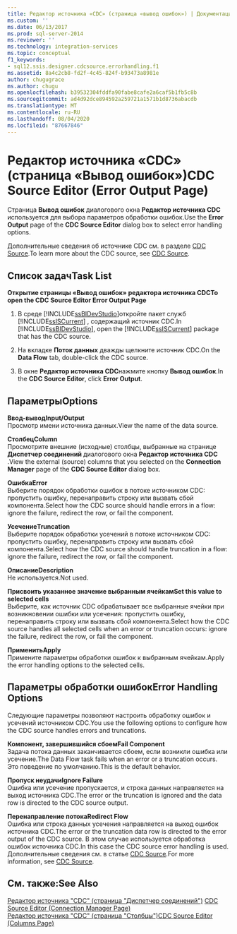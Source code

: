 ```yaml
---
title: Редактор источника «CDC» (страница «вывод ошибок») | Документация Майкрософт
ms.custom: ''
ms.date: 06/13/2017
ms.prod: sql-server-2014
ms.reviewer: ''
ms.technology: integration-services
ms.topic: conceptual
f1_keywords:
- sql12.ssis.designer.cdcsource.errorhandling.f1
ms.assetid: 8a4c2cb8-fd2f-4c45-824f-b93473a8981e
author: chugugrace
ms.author: chugu
ms.openlocfilehash: b39532304fddfa90fabe8cafe2a6caf5b1fb5c8b
ms.sourcegitcommit: ad4d92dce894592a259721a1571b1d8736abacdb
ms.translationtype: MT
ms.contentlocale: ru-RU
ms.lasthandoff: 08/04/2020
ms.locfileid: "87667846"
---
```

# <a name="cdc-source-editor-error-output-page"></a><span data-ttu-id="863aa-102">Редактор источника «CDC» (страница «Вывод ошибок»)</span><span class="sxs-lookup"><span data-stu-id="863aa-102">CDC Source Editor (Error Output Page)</span></span>
  <span data-ttu-id="863aa-103">Страница **Вывод ошибок** диалогового окна **Редактор источника CDC** используется для выбора параметров обработки ошибок.</span><span class="sxs-lookup"><span data-stu-id="863aa-103">Use the **Error Output** page of the **CDC Source Editor** dialog box to select error handling options.</span></span>  
  
 <span data-ttu-id="863aa-104">Дополнительные сведения об источнике CDC см. в разделе [CDC Source](data-flow/cdc-source.md).</span><span class="sxs-lookup"><span data-stu-id="863aa-104">To learn more about the CDC source, see [CDC Source](data-flow/cdc-source.md).</span></span>  
  
## <a name="task-list"></a><span data-ttu-id="863aa-105">Список задач</span><span class="sxs-lookup"><span data-stu-id="863aa-105">Task List</span></span>  
 <span data-ttu-id="863aa-106">**Открытие страницы «Вывод ошибок» редактора источника CDC**</span><span class="sxs-lookup"><span data-stu-id="863aa-106">**To open the CDC Source Editor Error Output Page**</span></span>  
  
1.  <span data-ttu-id="863aa-107">В среде [!INCLUDE[ssBIDevStudio](../includes/ssbidevstudio-md.md)]откройте пакет служб [!INCLUDE[ssISCurrent](../includes/ssiscurrent-md.md)] , содержащий источник CDC.</span><span class="sxs-lookup"><span data-stu-id="863aa-107">In [!INCLUDE[ssBIDevStudio](../includes/ssbidevstudio-md.md)], open the [!INCLUDE[ssISCurrent](../includes/ssiscurrent-md.md)] package that has the CDC source.</span></span>  
  
2.  <span data-ttu-id="863aa-108">На вкладке **Поток данных** дважды щелкните источник CDC.</span><span class="sxs-lookup"><span data-stu-id="863aa-108">On the **Data Flow** tab, double-click the CDC source.</span></span>  
  
3.  <span data-ttu-id="863aa-109">В окне **Редактор источника CDC**нажмите кнопку **Вывод ошибок**.</span><span class="sxs-lookup"><span data-stu-id="863aa-109">In the **CDC Source Editor**, click **Error Output**.</span></span>  
  
## <a name="options"></a><span data-ttu-id="863aa-110">Параметры</span><span class="sxs-lookup"><span data-stu-id="863aa-110">Options</span></span>  
 <span data-ttu-id="863aa-111">**Ввод-вывод**</span><span class="sxs-lookup"><span data-stu-id="863aa-111">**Input/Output**</span></span>  
 <span data-ttu-id="863aa-112">Просмотр имени источника данных.</span><span class="sxs-lookup"><span data-stu-id="863aa-112">View the name of the data source.</span></span>  
  
 <span data-ttu-id="863aa-113">**Столбец**</span><span class="sxs-lookup"><span data-stu-id="863aa-113">**Column**</span></span>  
 <span data-ttu-id="863aa-114">Просмотрите внешние (исходные) столбцы, выбранные на странице **Диспетчер соединений** диалогового окна **Редактор источника CDC** .</span><span class="sxs-lookup"><span data-stu-id="863aa-114">View the external (source) columns that you selected on the **Connection Manager** page of the **CDC Source Editor** dialog box.</span></span>  
  
 <span data-ttu-id="863aa-115">**Ошибка**</span><span class="sxs-lookup"><span data-stu-id="863aa-115">**Error**</span></span>  
 <span data-ttu-id="863aa-116">Выберите порядок обработки ошибок в потоке источником CDC: пропустить ошибку, перенаправить строку или вызвать сбой компонента.</span><span class="sxs-lookup"><span data-stu-id="863aa-116">Select how the CDC source should handle errors in a flow: ignore the failure, redirect the row, or fail the component.</span></span>  
  
 <span data-ttu-id="863aa-117">**Усечение**</span><span class="sxs-lookup"><span data-stu-id="863aa-117">**Truncation**</span></span>  
 <span data-ttu-id="863aa-118">Выберите порядок обработки усечений в потоке источником CDC: пропустить ошибку, перенаправить строку или вызвать сбой компонента.</span><span class="sxs-lookup"><span data-stu-id="863aa-118">Select how the CDC source should handle truncation in a flow: ignore the failure, redirect the row, or fail the component.</span></span>  
  
 <span data-ttu-id="863aa-119">**Описание**</span><span class="sxs-lookup"><span data-stu-id="863aa-119">**Description**</span></span>  
 <span data-ttu-id="863aa-120">Не используется.</span><span class="sxs-lookup"><span data-stu-id="863aa-120">Not used.</span></span>  
  
 <span data-ttu-id="863aa-121">**Присвоить указанное значение выбранным ячейкам**</span><span class="sxs-lookup"><span data-stu-id="863aa-121">**Set this value to selected cells**</span></span>  
 <span data-ttu-id="863aa-122">Выберите, как источник CDC обрабатывает все выбранные ячейки при возникновении ошибки или усечения: пропустить ошибку, перенаправить строку или вызвать сбой компонента.</span><span class="sxs-lookup"><span data-stu-id="863aa-122">Select how the CDC source handles all selected cells when an error or truncation occurs: ignore the failure, redirect the row, or fail the component.</span></span>  
  
 <span data-ttu-id="863aa-123">**Применить**</span><span class="sxs-lookup"><span data-stu-id="863aa-123">**Apply**</span></span>  
 <span data-ttu-id="863aa-124">Примените параметры обработки ошибок к выбранным ячейкам.</span><span class="sxs-lookup"><span data-stu-id="863aa-124">Apply the error handling options to the selected cells.</span></span>  
  
## <a name="error-handling-options"></a><span data-ttu-id="863aa-125">Параметры обработки ошибок</span><span class="sxs-lookup"><span data-stu-id="863aa-125">Error Handling Options</span></span>  
 <span data-ttu-id="863aa-126">Следующие параметры позволяют настроить обработку ошибок и усечений источником CDC.</span><span class="sxs-lookup"><span data-stu-id="863aa-126">You use the following options to configure how the CDC source handles errors and truncations.</span></span>  
  
 <span data-ttu-id="863aa-127">**Компонент, завершившийся сбоем**</span><span class="sxs-lookup"><span data-stu-id="863aa-127">**Fail Component**</span></span>  
 <span data-ttu-id="863aa-128">Задача потока данных заканчивается сбоем, если возникли ошибка или усечение.</span><span class="sxs-lookup"><span data-stu-id="863aa-128">The Data Flow task fails when an error or a truncation occurs.</span></span> <span data-ttu-id="863aa-129">Это поведение по умолчанию.</span><span class="sxs-lookup"><span data-stu-id="863aa-129">This is the default behavior.</span></span>  
  
 <span data-ttu-id="863aa-130">**Пропуск неудачи**</span><span class="sxs-lookup"><span data-stu-id="863aa-130">**Ignore Failure**</span></span>  
 <span data-ttu-id="863aa-131">Ошибка или усечение пропускается, и строка данных направляется на выход источника CDC.</span><span class="sxs-lookup"><span data-stu-id="863aa-131">The error or the truncation is ignored and the data row is directed to the CDC source output.</span></span>  
  
 <span data-ttu-id="863aa-132">**Перенаправление потока**</span><span class="sxs-lookup"><span data-stu-id="863aa-132">**Redirect Flow**</span></span>  
 <span data-ttu-id="863aa-133">Ошибка или строка данных усечения направляется на выход ошибок источника CDC.</span><span class="sxs-lookup"><span data-stu-id="863aa-133">The error or the truncation data row is directed to the error output of the CDC source.</span></span> <span data-ttu-id="863aa-134">В этом случае используется обработка ошибок источника CDC.</span><span class="sxs-lookup"><span data-stu-id="863aa-134">In this case the CDC source error handling is used.</span></span> <span data-ttu-id="863aa-135">Дополнительные сведения см. в статье [CDC Source](data-flow/cdc-source.md).</span><span class="sxs-lookup"><span data-stu-id="863aa-135">For more information, see [CDC Source](data-flow/cdc-source.md).</span></span>  
  
## <a name="see-also"></a><span data-ttu-id="863aa-136">См. также:</span><span class="sxs-lookup"><span data-stu-id="863aa-136">See Also</span></span>  
 <span data-ttu-id="863aa-137">[Редактор источника "CDC" (страница "Диспетчер соединений")](../../2014/integration-services/cdc-source-editor-connection-manager-page.md) </span><span class="sxs-lookup"><span data-stu-id="863aa-137">[CDC Source Editor &#40;Connection Manager Page&#41;](../../2014/integration-services/cdc-source-editor-connection-manager-page.md) </span></span>  
 [<span data-ttu-id="863aa-138">Редактор источника "CDC" (страница "Столбцы")</span><span class="sxs-lookup"><span data-stu-id="863aa-138">CDC Source Editor &#40;Columns Page&#41;</span></span>](../../2014/integration-services/cdc-source-editor-columns-page.md)  
  
  
